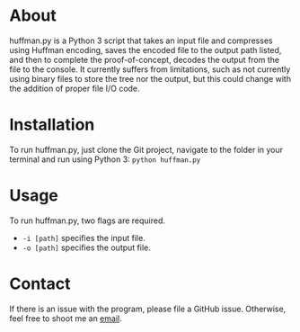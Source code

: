 # About
huffman.py is a Python 3 script that takes an input file and compresses using Huffman encoding, saves the encoded file to the output path listed, and then to complete the proof-of-concept, decodes the output from the file to the console. It currently suffers from limitations, such as not currently using binary files to store the tree nor the output, but this could change with the addition of proper file I/O code.

# Installation
To run huffman.py, just clone the Git project, navigate to the folder in your terminal and run using Python 3: `python huffman.py`

# Usage
To run huffman.py, two flags are required.

- `-i [path]` specifies the input file.
- `-o [path]` specifies the output file.

# Contact
If there is an issue with the program, please file a GitHub issue.  Otherwise, feel free to shoot me an [email](clotifoth@gmail.com).
